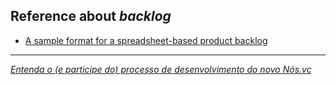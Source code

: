 ## Reference about *backlog*

* [A sample format for a spreadsheet-based product backlog](http://www.mountaingoatsoftware.com/blog/a-sample-format-for-a-spreadsheet-based-product-backlog)

---

*[Entenda o (e participe do) processo de desenvolvimento do novo Nós.vc](http://github.com/nosvc/about)*
